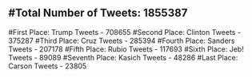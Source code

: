 #Total Number of Tweets: 1855387 
---
#First Place: Trump Tweets - 708655
#Second Place: Clinton Tweets - 375287
#Third Place: Cruz Tweets - 285394
#Fourth Place: Sanders Tweets - 207178
#Fifth Place: Rubio Tweets - 117693
#Sixth Place: Jeb! Tweets - 89089
#Seventh Place: Kasich Tweets - 48286
#Last Place: Carson Tweets - 23805

